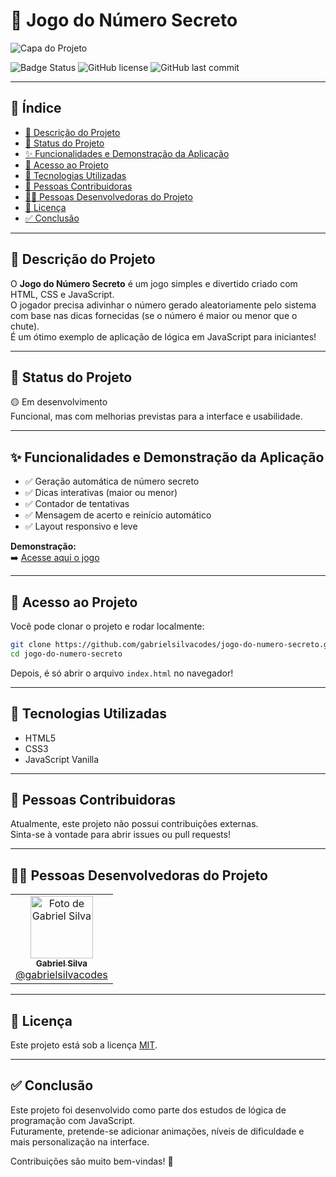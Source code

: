 # 🎯 Jogo do Número Secreto

![Capa do Projeto](https://raw.githubusercontent.com/gabrielsilvacodes/jogo-do-numero-secreto/main/assets/imagem-capa.png)

![Badge Status](https://img.shields.io/badge/status-em%20desenvolvimento-yellow)
![GitHub license](https://img.shields.io/github/license/gabrielsilvacodes/jogo-do-numero-secreto)
![GitHub last commit](https://img.shields.io/github/last-commit/gabrielsilvacodes/jogo-do-numero-secreto)

---

## 📑 Índice

- [📌 Descrição do Projeto](#-descrição-do-projeto)
- [🚧 Status do Projeto](#-status-do-projeto)
- [✨ Funcionalidades e Demonstração da Aplicação](#-funcionalidades-e-demonstração-da-aplicação)
- [🔗 Acesso ao Projeto](#-acesso-ao-projeto)
- [🚀 Tecnologias Utilizadas](#-tecnologias-utilizadas)
- [🤝 Pessoas Contribuidoras](#-pessoas-contribuidoras)
- [👨‍💻 Pessoas Desenvolvedoras do Projeto](#-pessoas-desenvolvedoras-do-projeto)
- [📄 Licença](#-licença)
- [✅ Conclusão](#-conclusão)

---

## 📌 Descrição do Projeto

O **Jogo do Número Secreto** é um jogo simples e divertido criado com HTML, CSS e JavaScript.  
O jogador precisa adivinhar o número gerado aleatoriamente pelo sistema com base nas dicas fornecidas (se o número é maior ou menor que o chute).  
É um ótimo exemplo de aplicação de lógica em JavaScript para iniciantes!

---

## 🚧 Status do Projeto

🟡 Em desenvolvimento  
Funcional, mas com melhorias previstas para a interface e usabilidade.

---

## ✨ Funcionalidades e Demonstração da Aplicação

- ✅ Geração automática de número secreto
- ✅ Dicas interativas (maior ou menor)
- ✅ Contador de tentativas
- ✅ Mensagem de acerto e reinício automático
- ✅ Layout responsivo e leve

**Demonstração:**  
➡️ [Acesse aqui o jogo](https://gabrielsilvacodes.github.io/jogo-do-numero-secreto/)

---

## 🔗 Acesso ao Projeto

Você pode clonar o projeto e rodar localmente:

```bash
git clone https://github.com/gabrielsilvacodes/jogo-do-numero-secreto.git
cd jogo-do-numero-secreto
```

Depois, é só abrir o arquivo `index.html` no navegador!

---

## 🚀 Tecnologias Utilizadas

- HTML5
- CSS3
- JavaScript Vanilla

---

## 🤝 Pessoas Contribuidoras

Atualmente, este projeto não possui contribuições externas.  
Sinta-se à vontade para abrir issues ou pull requests!

---

## 👨‍💻 Pessoas Desenvolvedoras do Projeto

<table>
  <tr>
    <td align="center">
      <a href="https://github.com/gabrielsilvacodes">
        <img src="https://avatars.githubusercontent.com/u/131358978?v=4" width="100px;" alt="Foto de Gabriel Silva"/><br>
        <sub><b>Gabriel Silva</b></sub>
      </a><br>
      <a href="https://github.com/gabrielsilvacodes" title="GitHub">@gabrielsilvacodes</a>
    </td>
  </tr>
</table>

---

## 📄 Licença

Este projeto está sob a licença [MIT](LICENSE).

---

## ✅ Conclusão

Este projeto foi desenvolvido como parte dos estudos de lógica de programação com JavaScript.  
Futuramente, pretende-se adicionar animações, níveis de dificuldade e mais personalização na interface.

Contribuições são muito bem-vindas! 🚀
